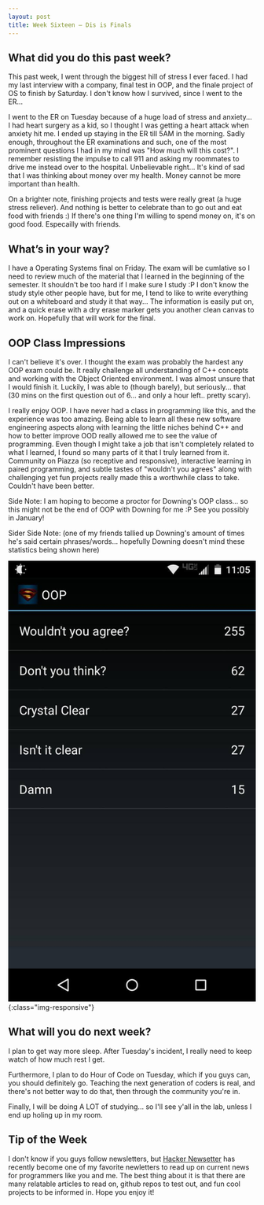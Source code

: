 ```yaml
---
layout: post
title: Week Sixteen – Dis is Finals
---
```


What did you do this past week?
------
This past week, I went through the biggest hill of stress I ever faced. I had my last interview with a company, final test in OOP, and the finale project of OS to finish by Saturday. I don't know how I survived, since I went to the ER...

I went to the ER on Tuesday because of a huge load of stress and anxiety... I had heart surgery as a kid, so I thought I was getting a heart attack when anxiety hit me. I ended up staying in the ER till 5AM in the morning. Sadly enough, throughout the ER examinations and such, one of the most prominent questions I had in my mind was "How much will this cost?". I remember resisting the impulse to call 911 and asking my roommates to drive me instead over to the hospital. Unbelievable right... It's kind of sad that I was thinking about money over my health. Money cannot be more important than health. 

On a brighter note, finishing projects and tests were really great (a huge stress reliever). And nothing is better to celebrate than to go out and eat food with friends :) If there's one thing I'm willing to spend money on, it's on good food. Especailly with friends.

What’s in your way?
------
I have a Operating Systems final on Friday. The exam will be cumlative so I need to review much of the material that I learned in the beginning of the semester. It shouldn't be too hard if I make sure I study :P I don't know the study style other people have, but for me, I tend to like to write everything out on a whiteboard and study it that way... The information is easily put on, and a quick erase with a dry erase marker gets you another clean canvas to work on. Hopefully that will work for the final.

OOP Class Impressions
------
I can't believe it's over. I thought the exam was probably the hardest any OOP exam could be. It really challenge all understanding of C++ concepts and working with the Object Oriented environment. I was almost unsure that I would finish it. Luckily, I was able to (though barely), but seriously... that (30 mins on the first question out of 6... and only a hour left.. pretty scary).

I really enjoy OOP. I have never had a class in programming like this, and the experience was too amazing. Being able to learn all these new software engineering aspects along with learning the little niches behind C++ and how to better improve OOD really allowed me to see the value of programming. Even though I might take a job that isn't completely related to what I learned, I found so many parts of it that I truly learned from it. Community on Piazza (so receptive and responsive), interactive learning in paired programming, and subtle tastes of "wouldn't you agrees" along with challenging yet fun projects really made this a worthwhile class to take. Couldn't have been better.

Side Note: I am hoping to become a proctor for Downing's OOP class... so this might not be the end of OOP with Downing for me :P See you possibly in January!

Sider Side Note: (one of my friends tallied up Downing's amount of times he's said certain phrases/words... hopefully Downing doesn't mind these statistics being shown here)

![Downing Statistics](/images/DowningStats.jpg){:class="img-responsive"}

What will you do next week?
------
I plan to get way more sleep. After Tuesday's incident, I really need to keep watch of how much rest I get.

Furthermore, I plan to do Hour of Code on Tuesday, which if you guys can, you should definitely go. Teaching the next generation of coders is real, and there's not better way to do that, then through the community you're in.

Finally, I will be doing A LOT of studying... so I'll see y'all in the lab, unless I end up holing up in my room.

Tip of the Week
------
I don't know if you guys follow newsletters, but [Hacker Newsetter](http://www.hackernewsletter.com/) has recently become one of my favorite newletters to read up on current news for programmers like you and me. The best thing about it is that there are many relatable articles to read on, github repos to test out, and fun cool projects to be informed in. Hope you enjoy it!




